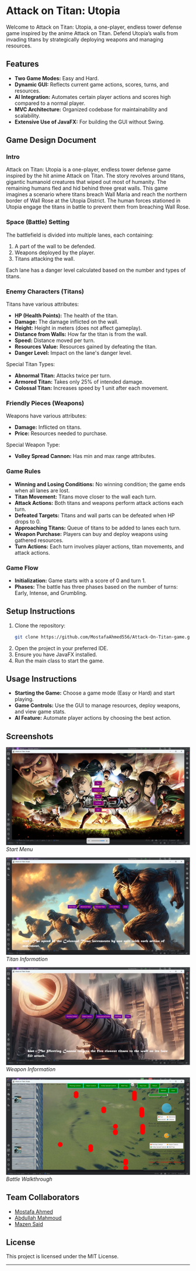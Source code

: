 # Attack on Titan: Utopia

Welcome to Attack on Titan: Utopia, a one-player, endless tower defense game inspired by the anime Attack on Titan. Defend Utopia’s walls from invading titans by strategically deploying weapons and managing resources.

## Features

- **Two Game Modes:** Easy and Hard.
- **Dynamic GUI:** Reflects current game actions, scores, turns, and resources.
- **AI Integration:** Automates certain player actions and scores high compared to a normal player.
- **MVC Architecture:** Organized codebase for maintainability and scalability.
- **Extensive Use of JavaFX:** For building the GUI without Swing.

## Game Design Document

### Intro

Attack on Titan: Utopia is a one-player, endless tower defense game inspired by the hit anime Attack on Titan. The story revolves around titans, gigantic humanoid creatures that wiped out most of humanity. The remaining humans fled and hid behind three great walls. This game imagines a scenario where titans breach Wall Maria and reach the northern border of Wall Rose at the Utopia District. The human forces stationed in Utopia engage the titans in battle to prevent them from breaching Wall Rose.

### Space (Battle) Setting

The battlefield is divided into multiple lanes, each containing:
1. A part of the wall to be defended.
2. Weapons deployed by the player.
3. Titans attacking the wall.

Each lane has a danger level calculated based on the number and types of titans.

### Enemy Characters (Titans)

Titans have various attributes:
- **HP (Health Points):** The health of the titan.
- **Damage:** The damage inflicted on the wall.
- **Height:** Height in meters (does not affect gameplay).
- **Distance from Walls:** How far the titan is from the wall.
- **Speed:** Distance moved per turn.
- **Resources Value:** Resources gained by defeating the titan.
- **Danger Level:** Impact on the lane's danger level.

Special Titan Types:
- **Abnormal Titan:** Attacks twice per turn.
- **Armored Titan:** Takes only 25% of intended damage.
- **Colossal Titan:** Increases speed by 1 unit after each movement.

### Friendly Pieces (Weapons)

Weapons have various attributes:
- **Damage:** Inflicted on titans.
- **Price:** Resources needed to purchase.

Special Weapon Type:
- **Volley Spread Cannon:** Has min and max range attributes.

### Game Rules

- **Winning and Losing Conditions:** No winning condition; the game ends when all lanes are lost.
- **Titan Movement:** Titans move closer to the wall each turn.
- **Attack Actions:** Both titans and weapons perform attack actions each turn.
- **Defeated Targets:** Titans and wall parts can be defeated when HP drops to 0.
- **Approaching Titans:** Queue of titans to be added to lanes each turn.
- **Weapon Purchase:** Players can buy and deploy weapons using gathered resources.
- **Turn Actions:** Each turn involves player actions, titan movements, and attack actions.

### Game Flow

- **Initialization:** Game starts with a score of 0 and turn 1.
- **Phases:** The battle has three phases based on the number of turns: Early, Intense, and Grumbling.

## Setup Instructions

1. Clone the repository:
   ```bash
   git clone https://github.com/MostafaAhmed556/Attack-On-Titan-game.git
   ```
2. Open the project in your preferred IDE.
3. Ensure you have JavaFX installed.
4. Run the main class to start the game.

## Usage Instructions

- **Starting the Game:** Choose a game mode (Easy or Hard) and start playing.
- **Game Controls:** Use the GUI to manage resources, deploy weapons, and view game stats.
- **AI Feature:** Automate player actions by choosing the best action.

## Screenshots

![Start Menu](images/Start.png)
*Start Menu*

![Titan Information](images/TitanInfo.png)
*Titan Information*

![Weapon Information](images/WeaponInfo.png)
*Weapon Information*

![Battle Walkthrough](images/Battle.png)
*Battle Walkthrough*

## Team Collaborators

- [Mostafa Ahmed](https://github.com/MostafaAhmed556)
- [Abdullah Mahmoud](https://github.com/Abdullah-Mahmoud557)
- [Mazen Said](https://github.com/Mazensead12345)

## License

This project is licensed under the MIT License.

---
